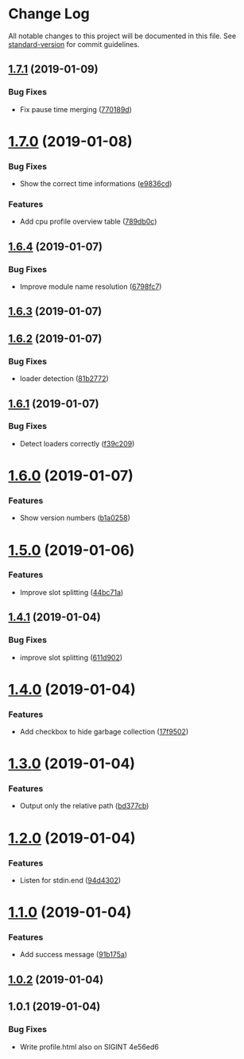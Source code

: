 # Change Log

All notable changes to this project will be documented in this file. See [standard-version](https://github.com/conventional-changelog/standard-version) for commit guidelines.

<a name="1.7.1"></a>
## [1.7.1](https://github.com/jantimon/cpuprofile-webpack-plugin/compare/v1.7.0...v1.7.1) (2019-01-09)


### Bug Fixes

* Fix pause time merging ([770189d](https://github.com/jantimon/cpuprofile-webpack-plugin/commit/770189d))



<a name="1.7.0"></a>
# [1.7.0](https://github.com/jantimon/cpuprofile-webpack-plugin/compare/v1.6.4...v1.7.0) (2019-01-08)


### Bug Fixes

* Show the correct time informations ([e9836cd](https://github.com/jantimon/cpuprofile-webpack-plugin/commit/e9836cd))


### Features

* Add cpu profile overview table ([789db0c](https://github.com/jantimon/cpuprofile-webpack-plugin/commit/789db0c))



<a name="1.6.4"></a>
## [1.6.4](https://github.com/jantimon/cpuprofile-webpack-plugin/compare/v1.6.3...v1.6.4) (2019-01-07)


### Bug Fixes

* Improve module name resolution ([6798fc7](https://github.com/jantimon/cpuprofile-webpack-plugin/commit/6798fc7))



<a name="1.6.3"></a>
## [1.6.3](https://github.com/jantimon/cpuprofile-webpack-plugin/compare/v1.6.2...v1.6.3) (2019-01-07)



<a name="1.6.2"></a>
## [1.6.2](https://github.com/jantimon/cpuprofile-webpack-plugin/compare/v1.6.1...v1.6.2) (2019-01-07)


### Bug Fixes

* loader detection ([81b2772](https://github.com/jantimon/cpuprofile-webpack-plugin/commit/81b2772))



<a name="1.6.1"></a>
## [1.6.1](https://github.com/jantimon/cpuprofile-webpack-plugin/compare/v1.6.0...v1.6.1) (2019-01-07)


### Bug Fixes

* Detect loaders correctly ([f39c209](https://github.com/jantimon/cpuprofile-webpack-plugin/commit/f39c209))



<a name="1.6.0"></a>
# [1.6.0](https://github.com/jantimon/cpuprofile-webpack-plugin/compare/v1.5.0...v1.6.0) (2019-01-07)


### Features

* Show version numbers ([b1a0258](https://github.com/jantimon/cpuprofile-webpack-plugin/commit/b1a0258))



<a name="1.5.0"></a>
# [1.5.0](https://github.com/jantimon/cpuprofile-webpack-plugin/compare/v1.4.1...v1.5.0) (2019-01-06)


### Features

* Improve slot splitting ([44bc71a](https://github.com/jantimon/cpuprofile-webpack-plugin/commit/44bc71a))



<a name="1.4.1"></a>
## [1.4.1](https://github.com/jantimon/cpuprofile-webpack-plugin/compare/v1.4.0...v1.4.1) (2019-01-04)


### Bug Fixes

* improve slot splitting ([611d902](https://github.com/jantimon/cpuprofile-webpack-plugin/commit/611d902))



<a name="1.4.0"></a>
# [1.4.0](https://github.com/jantimon/cpuprofile-webpack-plugin/compare/v1.3.0...v1.4.0) (2019-01-04)


### Features

* Add checkbox to hide garbage collection ([17f9502](https://github.com/jantimon/cpuprofile-webpack-plugin/commit/17f9502))



<a name="1.3.0"></a>
# [1.3.0](https://github.com/jantimon/cpuprofile-webpack-plugin/compare/v1.2.0...v1.3.0) (2019-01-04)


### Features

* Output only the relative path ([bd377cb](https://github.com/jantimon/cpuprofile-webpack-plugin/commit/bd377cb))



<a name="1.2.0"></a>
# [1.2.0](https://github.com/jantimon/cpuprofile-webpack-plugin/compare/v1.1.0...v1.2.0) (2019-01-04)


### Features

* Listen for stdin.end ([94d4302](https://github.com/jantimon/cpuprofile-webpack-plugin/commit/94d4302))



<a name="1.1.0"></a>
# [1.1.0](https://github.com/jantimon/cpuprofile-webpack-plugin/compare/v1.0.2...v1.1.0) (2019-01-04)


### Features

* Add success message ([91b175a](https://github.com/jantimon/cpuprofile-webpack-plugin/commit/91b175a))



<a name="1.0.2"></a>
## [1.0.2](/compare/v1.0.1...v1.0.2) (2019-01-04)



<a name="1.0.1"></a>
## 1.0.1 (2019-01-04)


### Bug Fixes

* Write profile.html also on SIGINT 4e56ed6
